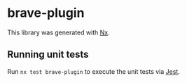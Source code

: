 # brave-plugin

This library was generated with [Nx](https://nx.dev).

## Running unit tests

Run `nx test brave-plugin` to execute the unit tests via [Jest](https://jestjs.io).
